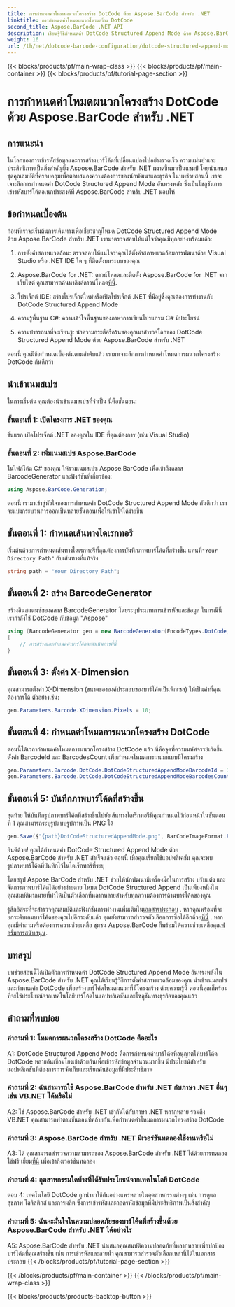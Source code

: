 ```yaml
---
title: การกำหนดค่าโหมดผนวกโครงสร้าง DotCode ด้วย Aspose.BarCode สำหรับ .NET
linktitle: การกำหนดค่าโหมดผนวกโครงสร้าง DotCode
second_title: Aspose.BarCode .NET API
description: เรียนรู้วิธีกำหนดค่า DotCode Structured Append Mode ด้วย Aspose.BarCode สำหรับ .NET และสร้างบาร์โค้ดที่มีประสิทธิภาพ
weight: 16
url: /th/net/dotcode-barcode-configuration/dotcode-structured-append-mode-configuration/
---
```


{{< blocks/products/pf/main-wrap-class >}}
{{< blocks/products/pf/main-container >}}
{{< blocks/products/pf/tutorial-page-section >}}

# การกำหนดค่าโหมดผนวกโครงสร้าง DotCode ด้วย Aspose.BarCode สำหรับ .NET

## การแนะนำ

ในโลกของการเข้ารหัสข้อมูลและการสร้างบาร์โค้ดที่เปลี่ยนแปลงไปอย่างรวดเร็ว ความแม่นยำและประสิทธิภาพเป็นสิ่งสำคัญยิ่ง Aspose.BarCode สำหรับ .NET ผงาดขึ้นมาเป็นแชมป์ โดยนำเสนอชุดคุณสมบัติที่ครอบคลุมเพื่อตอบสนองความต้องการของนักพัฒนาและธุรกิจ ในบทช่วยสอนนี้ เราจะเจาะลึกการกำหนดค่า DotCode Structured Append Mode อันทรงพลัง ซึ่งเป็นโซลูชันการเข้ารหัสบาร์โค้ดอเนกประสงค์ที่ Aspose.BarCode สำหรับ .NET มอบให้

## ข้อกำหนดเบื้องต้น

ก่อนที่เราจะเริ่มต้นการเดินทางเพื่อเชี่ยวชาญโหมด DotCode Structured Append Mode ด้วย Aspose.BarCode สำหรับ .NET เรามาตรวจสอบให้แน่ใจว่าคุณมีทุกอย่างพร้อมแล้ว:

1. การตั้งค่าสภาพแวดล้อม: ตรวจสอบให้แน่ใจว่าคุณได้ตั้งค่าสภาพแวดล้อมการพัฒนาด้วย Visual Studio หรือ .NET IDE ใด ๆ ที่ติดตั้งบนระบบของคุณ

2.  Aspose.BarCode for .NET: ดาวน์โหลดและติดตั้ง Aspose.BarCode for .NET จากเว็บไซต์ คุณสามารถค้นหาลิงค์ดาวน์โหลด[ที่นี่](https://releases.aspose.com/barcode/net/).

3. โปรเจ็กต์ IDE: สร้างโปรเจ็กต์ใหม่หรือเปิดโปรเจ็กต์ .NET ที่มีอยู่ซึ่งคุณต้องการทำงานกับ DotCode Structured Append Mode

4. ความรู้พื้นฐาน C#: ความเข้าใจพื้นฐานของภาษาการเขียนโปรแกรม C# มีประโยชน์

5. ความปรารถนาที่จะเรียนรู้: นำความกระตือรือร้นของคุณมาสำรวจโลกของ DotCode Structured Append Mode ด้วย Aspose.BarCode สำหรับ .NET

ตอนนี้ คุณมีข้อกำหนดเบื้องต้นตามลำดับแล้ว เรามาเจาะลึกการกำหนดค่าโหมดการผนวกโครงสร้าง DotCode กันดีกว่า

## นำเข้าเนมสเปซ

ในการเริ่มต้น คุณต้องนำเข้าเนมสเปซที่จำเป็น นี่คือขั้นตอน:

### ขั้นตอนที่ 1: เปิดโครงการ .NET ของคุณ

ขั้นแรก เปิดโปรเจ็กต์ .NET ของคุณใน IDE ที่คุณต้องการ (เช่น Visual Studio)

### ขั้นตอนที่ 2: เพิ่มเนมสเปซ Aspose.BarCode

ในไฟล์โค้ด C# ของคุณ ให้รวมเนมสเปซ Aspose.BarCode เพื่อเข้าถึงคลาส BarcodeGenerator และฟังก์ชันที่เกี่ยวข้อง:

```csharp
using Aspose.BarCode.Generation;
```

ตอนนี้ เรามาเข้าสู่หัวใจของการกำหนดค่า DotCode Structured Append Mode กันดีกว่า เราจะแบ่งกระบวนการออกเป็นหลายขั้นตอนเพื่อให้เข้าใจได้ง่ายขึ้น

## ขั้นตอนที่ 1: กำหนดเส้นทางไดเรกทอรี

 เริ่มต้นด้วยการกำหนดเส้นทางไดเรกทอรีที่คุณต้องการบันทึกภาพบาร์โค้ดที่สร้างขึ้น แทนที่`"Your Directory Path"` กับเส้นทางที่แท้จริง

```csharp
string path = "Your Directory Path";
```

## ขั้นตอนที่ 2: สร้าง BarcodeGenerator

สร้างอินสแตนซ์ของคลาส BarcodeGenerator โดยระบุประเภทการเข้ารหัสและข้อมูล ในกรณีนี้ เรากำลังใช้ DotCode กับข้อมูล "Aspose"

```csharp
using (BarcodeGenerator gen = new BarcodeGenerator(EncodeTypes.DotCode, "Aspose"))
{
    // การสร้างและกำหนดค่าบาร์โค้ดจะดำเนินการที่นี่
}
```

## ขั้นตอนที่ 3: ตั้งค่า X-Dimension

คุณสามารถตั้งค่า X-Dimension (ขนาดขององค์ประกอบของบาร์โค้ดเป็นพิกเซล) ให้เป็นค่าที่คุณต้องการได้ ตัวอย่างเช่น:

```csharp
gen.Parameters.Barcode.XDimension.Pixels = 10;
```

## ขั้นตอนที่ 4: กำหนดค่าโหมดการผนวกโครงสร้าง DotCode

ตอนนี้ได้เวลากำหนดค่าโหมดการผนวกโครงสร้าง DotCode แล้ว นี่คือจุดที่ความมหัศจรรย์เกิดขึ้น ตั้งค่า BarcodeId และ BarcodesCount เพื่อกำหนดโหมดการผนวกแบบมีโครงสร้าง

```csharp
gen.Parameters.Barcode.DotCode.DotCodeStructuredAppendModeBarcodeId = 3;
gen.Parameters.Barcode.DotCode.DotCodeStructuredAppendModeBarcodesCount = 5;
```

## ขั้นตอนที่ 5: บันทึกภาพบาร์โค้ดที่สร้างขึ้น

สุดท้าย ให้บันทึกรูปภาพบาร์โค้ดที่สร้างขึ้นไปยังเส้นทางไดเร็กทอรีที่คุณกำหนดไว้ก่อนหน้าในขั้นตอนที่ 1 คุณสามารถระบุรูปแบบรูปภาพเป็น PNG ได้

```csharp
gen.Save($"{path}DotCodeStructuredAppendMode.png", BarCodeImageFormat.Png);
```

ยินดีด้วย! คุณได้กำหนดค่า DotCode Structured Append Mode ด้วย Aspose.BarCode สำหรับ .NET สำเร็จแล้ว ตอนนี้ เมื่อคุณเรียกใช้แอปพลิเคชัน คุณจะพบรูปภาพบาร์โค้ดที่บันทึกไว้ในไดเร็กทอรีที่ระบุ

โดยสรุป Aspose.BarCode สำหรับ .NET ช่วยให้นักพัฒนามีเครื่องมือในการสร้าง ปรับแต่ง และจัดการภาพบาร์โค้ดได้อย่างง่ายดาย โหมด DotCode Structured Append เป็นเพียงหนึ่งในคุณสมบัติมากมายที่ทำให้เป็นตัวเลือกที่หลากหลายสำหรับทุกความต้องการด้านบาร์โค้ดของคุณ

 รู้สึกอิสระที่จะสำรวจคุณสมบัติและฟังก์ชันการทำงานเพิ่มเติมใน[เอกสารประกอบ](https://reference.aspose.com/barcode/net/) . หากคุณพร้อมที่จะยกระดับเกมบาร์โค้ดของคุณไปอีกระดับแล้ว คุณยังสามารถสำรวจตัวเลือกการซื้อได้อีกด้วย[ที่นี่](https://purchase.aspose.com/buy) . หากคุณมีคำถามหรือต้องการความช่วยเหลือ ชุมชน Aspose.BarCode ก็พร้อมให้ความช่วยเหลือคุณ[ฟอรั่มการสนับสนุน](https://forum.aspose.com/c/barcode/13).

## บทสรุป

บทช่วยสอนนี้ได้เปิดตัวการกำหนดค่า DotCode Structured Append Mode อันทรงพลังใน Aspose.BarCode สำหรับ .NET คุณได้เรียนรู้วิธีการตั้งค่าสภาพแวดล้อมของคุณ นำเข้าเนมสเปซ และกำหนดค่า DotCode เพื่อสร้างบาร์โค้ดโหมดผนวกที่มีโครงสร้าง ด้วยความรู้นี้ ตอนนี้คุณก็พร้อมที่จะใช้ประโยชน์จากเทคโนโลยีบาร์โค้ดในแอปพลิเคชันและโซลูชันทางธุรกิจของคุณแล้ว

## คำถามที่พบบ่อย

### คำถามที่ 1: โหมดการผนวกโครงสร้าง DotCode คืออะไร

A1: DotCode Structured Append Mode คือการกำหนดค่าบาร์โค้ดที่อนุญาตให้บาร์โค้ด DotCode หลายอันเชื่อมโยงเข้าด้วยกันเพื่อเข้ารหัสข้อมูลจำนวนมากขึ้น มีประโยชน์สำหรับแอปพลิเคชันที่ต้องการการจัดเก็บและเรียกค้นข้อมูลที่มีประสิทธิภาพ

### คำถามที่ 2: ฉันสามารถใช้ Aspose.BarCode สำหรับ .NET กับภาษา .NET อื่นๆ เช่น VB.NET ได้หรือไม่

A2: ใช่ Aspose.BarCode สำหรับ .NET เข้ากันได้กับภาษา .NET หลากหลาย รวมถึง VB.NET คุณสามารถทำตามขั้นตอนที่คล้ายกันเพื่อกำหนดค่าโหมดการผนวกโครงสร้าง DotCode

### คำถามที่ 3: Aspose.BarCode สำหรับ .NET มีเวอร์ชันทดลองใช้งานหรือไม่

A3: ได้ คุณสามารถสำรวจความสามารถของ Aspose.BarCode สำหรับ .NET ได้ด้วยการทดลองใช้ฟรี เยี่ยม[ที่นี่](https://releases.aspose.com/) เพื่อเข้าถึงเวอร์ชันทดลอง

### คำถามที่ 4: อุตสาหกรรมใดบ้างที่ได้รับประโยชน์จากเทคโนโลยี DotCode

ตอบ 4: เทคโนโลยี DotCode ถูกนำมาใช้กันอย่างแพร่หลายในอุตสาหกรรมต่างๆ เช่น การดูแลสุขภาพ โลจิสติกส์ และการผลิต ซึ่งการเข้ารหัสและถอดรหัสข้อมูลที่มีประสิทธิภาพเป็นสิ่งสำคัญ

### คำถามที่ 5: ฉันจะมั่นใจในความปลอดภัยของบาร์โค้ดที่สร้างขึ้นด้วย Aspose.BarCode สำหรับ .NET ได้อย่างไร

A5: Aspose.BarCode สำหรับ .NET นำเสนอคุณสมบัติความปลอดภัยที่หลากหลายเพื่อปกป้องบาร์โค้ดที่คุณสร้างขึ้น เช่น การเข้ารหัสและลายน้ำ คุณสามารถสำรวจตัวเลือกเหล่านี้ได้ในเอกสารประกอบ
{{< /blocks/products/pf/tutorial-page-section >}}

{{< /blocks/products/pf/main-container >}}
{{< /blocks/products/pf/main-wrap-class >}}

{{< blocks/products/products-backtop-button >}}
